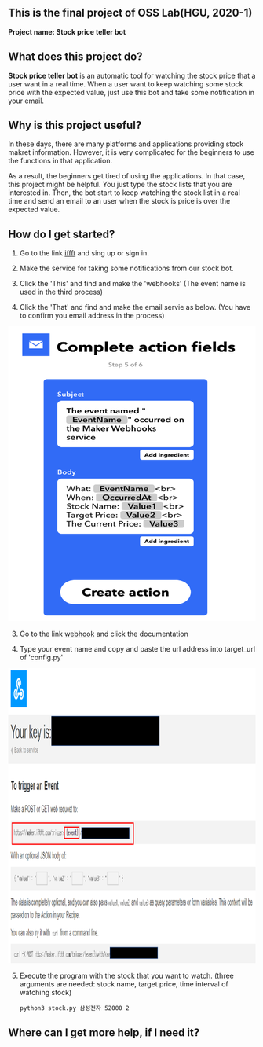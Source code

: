 ## This is the final project of OSS Lab(HGU, 2020-1)
**Project name: Stock price teller bot**

## What does this project do?

**Stock price teller bot** is an automatic tool for watching the stock price that a user want in a real time.
When a user want to keep watching some stock price with the expected value, just use this bot and take some notification in your email.

## Why is this project useful?
In these days, there are many platforms and applications providing stock makret information. 
However, it is very complicated for the beginners to use the functions in that application. 

As a result, the beginners get tired of using the applications.
In that case, this project might be helpful. You just type the stock lists that you are interested in. 
Then, the bot start to keep watching the stock list in a real time and send an email to an user when the stock is price is over the expected value.


## How do I get started?

1. Go to the link [iffft](https://ifttt.com/) and sing up or sign in.

2. Make the service for taking some notifications from our stock bot.
  1. Click the 'This' and find and make the 'webhooks' (The event name is used in the third process)
  
  2. Click the 'That' and find and make the email servie as below. (You have to confirm you email address in the process)
   <center><img src="email.png" width="600" height="600"></center>
  
  3. Go to the link [webhook](https://ifttt.com/maker_webhooks) and click the documentation
  
  4. Type your event name and copy and paste the url address into target_url of 'config.py'
   <center><img src="copy.PNG" width="600" height="600"></center>
   
  5. Execute the program with the stock that you want to watch.
  (three arguments are needed: stock name, target price, time interval of watching stock)
  
      ```
      python3 stock.py 삼성전자 52000 2
      ```
  
  

## Where can I get more help, if I need it?

